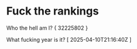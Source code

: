 # Fuck the rankings

Who the hell am I?
{ 32225802 }

What fucking year is it?
[ 2025-04-10T21:16:40Z ]
